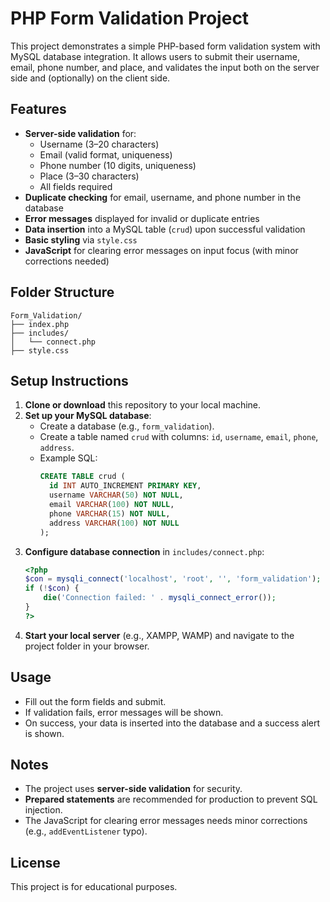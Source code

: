 # PHP Form Validation Project

This project demonstrates a simple PHP-based form validation system with MySQL database integration. It allows users to submit their username, email, phone number, and place, and validates the input both on the server side and (optionally) on the client side.

## Features

- **Server-side validation** for:
  - Username (3–20 characters)
  - Email (valid format, uniqueness)
  - Phone number (10 digits, uniqueness)
  - Place (3–30 characters)
  - All fields required
- **Duplicate checking** for email, username, and phone number in the database
- **Error messages** displayed for invalid or duplicate entries
- **Data insertion** into a MySQL table (`crud`) upon successful validation
- **Basic styling** via `style.css`
- **JavaScript** for clearing error messages on input focus (with minor corrections needed)

## Folder Structure

```
Form_Validation/
├── index.php
├── includes/
│   └── connect.php
├── style.css
```

## Setup Instructions

1. **Clone or download** this repository to your local machine.
2. **Set up your MySQL database**:
   - Create a database (e.g., `form_validation`).
   - Create a table named `crud` with columns: `id`, `username`, `email`, `phone`, `address`.
   - Example SQL:
     ```sql
     CREATE TABLE crud (
       id INT AUTO_INCREMENT PRIMARY KEY,
       username VARCHAR(50) NOT NULL,
       email VARCHAR(100) NOT NULL,
       phone VARCHAR(15) NOT NULL,
       address VARCHAR(100) NOT NULL
     );
     ```
3. **Configure database connection** in `includes/connect.php`:
   ```php
   <?php
   $con = mysqli_connect('localhost', 'root', '', 'form_validation');
   if (!$con) {
       die('Connection failed: ' . mysqli_connect_error());
   }
   ?>
   ```
4. **Start your local server** (e.g., XAMPP, WAMP) and navigate to the project folder in your browser.

## Usage

- Fill out the form fields and submit.
- If validation fails, error messages will be shown.
- On success, your data is inserted into the database and a success alert is shown.

## Notes

- The project uses **server-side validation** for security.
- **Prepared statements** are recommended for production to prevent SQL injection.
- The JavaScript for clearing error messages needs minor corrections (e.g., `addEventListener` typo).

## License

This project is for educational purposes.
